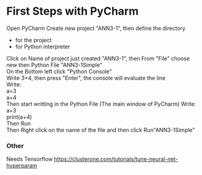 # First Steps with PyCharm

Open PyCharm
Create new project "ANN3-1", then define the directory 
- for the project
- for Python interpreter

Click on Name of project just created "ANN3-1", then From "File" choose new then Python File "ANN3-1Simple"  </br>
On the Bottom left click "Python Console" </br>
Write 3+4, then press "Enter", the console will evaluate the line </br>
Write: </br> a=3 </br> a+4 </br>
Then start writting in the Python File (The main window of PyCharm)
Write: </br> a=3 </br> print(a+4) </br> Then Run </br>
Then Right click on the name of the file and then click Run"ANN3-1Simple" </br>


### Other
Needs Tensorflow
https://clusterone.com/tutorials/tune-neural-net-hyperparam
